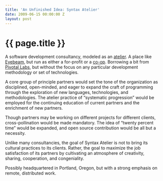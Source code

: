 ```yaml
---
title: 'An Unfinished Idea: Syntax Atelier'
date: 2009-06-15 00:00:00 Z
layout: post
---
```


{{ page.title }}
================

A software development consultancy, modeled as an <a href="http://en.wikipedia.org/wiki/Atelier_Method">atelier</a>. A place like <a href="http://eyebeam.org/about/about">Eyebeam</a>, but run as either a for-profit or a&nbsp;<a href="http://www.brierwooddesign.com/2009/6/4/no-really-why-a-coop">co-op</a>. Borrowing a bit from <a href="http://pivotallabs.com/">Pivotal Labs</a>, but without the focus on any particular development methodology or set of technologies.

A core group of principle partners would set the tone of the organization as disciplined, open-minded, and eager to expand the craft of programming through the exploration of new languages, technologies, and methodologies. The atelier practice of “systematic progression” would be employed for the continuing education of current partners and the enrichment of new partners.

Though partners may be working on different projects for different clients, cross-pollination would be made mandatory. The idea of “twenty percent time” would be expanded, and open source contribution would be all but a necessity.

Unlike many consultancies, the goal of Syntax Atelier is not to bring its cultural practices to its clients. Rather, the goal to maximize the job satisfaction of its partners by cultivating an atmosphere of creativity, sharing, cooperation, and congeniality.

Possibly headquartered in Portland, Oregon, but with a strong emphasis on remote, distributed work.
